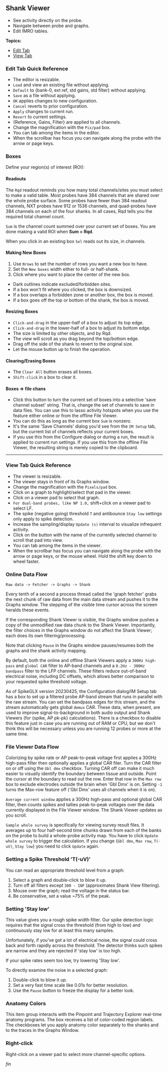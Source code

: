 ## Shank Viewer

* See activity directly on the probe.
* Navigate between probe and graphs.
* Edit IMRO tables.

**Topics:**

* [Edit Tab](#edit-tab-quick-reference)
* [View Tab](#view-tab-quick-reference)

### Edit Tab Quick Reference

* The editor is resizable.
* `Load` and view an existing file without applying.
* `Default` to {bank-0, ext ref, std gains, std filter} without applying.
* `Save` as a file without applying.
* `OK` applies changes to new configuration.
* `Cancel` reverts to prior configuration.
* `Apply` changes to current run.
* `Revert` to current settings.
* {Reference, Gains, Filter} are applied to all channels.
* Change the magnification with the `Pix/pad` box.
* You can tab among the items in the editor.
* When the scrollbar has focus you can navigate along the probe with the
arrow or page keys.

### Boxes

Define your region(s) of interest (ROI):

#### Readouts

The `Rqd` readout reminds you how many total channels/sites you must
select to make a valid table. Most probes have 384 channels that are
shared over the whole probe surface. Some probes have fewer than 384
readout channels, NXT probes have 912 or 1536 channels, and quad-probes
have 384 channels on each of the four shanks. In all cases, Rqd tells
you the required total channel count.

`Sum` is the channel count summed over your current set of boxes. You are
done making a valid ROI when **Sum = Rqd**.

When you click in an existing box `Sel` reads out its size, in channels.

#### Making New Boxes

1. Use `Nrows` to set the number of rows you want a new box to have.
2. Set the `New boxes` width either to full- or half-shank.
3. Click where you want to place the center of the new box.

* Dark outlines indicate excluded/forbidden sites.
* If a box won't fit where you clicked, the box is downsized.
* If a box overlaps a forbidden zone or another box, the box is moved.
* If a box goes off the top or bottom of the shank, the box is moved.

#### Resizing Boxes

* `Click-and-drag` in the upper-half of a box to adjust its top edge.
* `Click-and-drag` in the lower-half of a box to adjust its bottom edge.
* The size is limited by other objects, and by Rqd.
* The view will scroll as you drag beyond the top/bottom edge.
* Drag off the side of the shank to revert to the original size.
* Let the mouse button up to finish the operation.

#### Clearing/Erasing Boxes

* The `Clear All` button erases all boxes.
* `Shift-click` in a box to clear it.

#### Boxes => file chans

* Click this button to turn the current set of boxes into a selective 'save
channel subset' string. That is, change the set of channels to save in data
files. You can use this to lasso activity hotspots when you use the feature
either online or from the offline File Viewer.
* You can do this as long as the current box `Sum` is nonzero.
* It's the same 'Save Channels' dialog you'd see from the `IM Setup` tab,
but the current list of channels reflects your current boxes.
* If you use this from the Configure dialog or during a run, the result is
applied to current run settings. If you use this from the offline File Viewer,
the resulting string is merely copied to the clipboard.

--------

### View Tab Quick Reference

* The viewer is resizable.
* The viewer stays in front of its Graphs window.
* Change the magnification with the `Pixels/pad` box.
* Click on a graph to highlight/select that pad in the viewer.
* Click on a viewer pad to select that graph.
* `For dual-band probes, like NP 1.0,` shift+click on a viewer pad to select LF.
* The spike (negative going) threshold `T` and antibounce `Stay low` settings
only apply to spike detection.
* Increase the sampling/display `Update (s)` interval to visualize infrequent activity.
* Click on the button with the name of the currently selected channel
to scroll that pad into view.
* You can tab among the items in the viewer.
* When the scrollbar has focus you can navigate along the probe with the
arrow or page keys, or the mouse wheel. Hold the shift key down to wheel
faster.

### Online Data Flow

`Raw data -> Fetcher -> Graphs -> Shank`

Every tenth of a second a process thread called the 'graph fetcher' grabs
the next chunk of raw data from the main data stream and pushes it to the
Graphs window. The stepping of the visible time cursor across the screen
heralds these events.

If the corresponding Shank Viewer is visible, the Graphs window pushes a
copy of the unmodified raw data chunk to the Shank Viewer. Importantly,
the filter choices in the Graphs window do not affect the Shank Viewer;
each does its own filtering/processing.

Note that clicking `Pause` in the Graphs window pauses/resumes both the
graphs and the shank activity mapping.

By default, both the online and offline Shank Viewers apply a
`300Hz high-pass` and `global CAR` filter to AP-band channels and a
`0.2Hz - 300Hz bandpass` filter to the LFP channels. These filters
reduce out-of-band electrical noise, including DC offsets, which allows
better comparison to your requested spike threshold voltage.

As of SpikeGLX version 20230425, the Configuration dialog/IM Setup tab has
a box to set up a filtered probe AP-band stream that runs in parallel with
the raw stream. You can set the bandpass edges for this stream, and the
stream automatically gets global `demux` CAR. These data, when present,
are used to improve signal-to-background in both audio output and Shank
Viewers (for {spike, AP pk-pk} calculations). There is a checkbox to disable
this feature just in case you are running out of RAM or CPU, but we don't
think this will be necessary unless you are running 12 probes or more at the
same time.

### File Viewer Data Flow

Colorizing by spike rate or AP peak-to-peak voltage first applies a 300Hz
high-pass filter then optionally applies a global CAR filer. Turn the CAR
filter on or off using the `Gbl dmx` checkbox. Turning CAR off can make it
much easier to visually identify the boundary between tissue and outside.
Point the cursor at the boundary to read out the row. Enter that row in the
`Max row` box to exclude electrodes outside the brain when 'Gbl Dmx' is on.
Setting `-1` turns the Max-row feature off ('Gbl Dmx' uses all channels when
it is on).

`Average current window` applies a 300Hz high-pass and optional global
CAR filter, then counts spikes and tallies peak-to-peak voltages over the
data currently displayed in the File Viewer window. The Shank Viewer updates
as you scroll.

`Sample whole survey` is specifically for viewing survey result files. It
averages up to four half-second time chunks drawn from each of the banks
on the probe to build a whole-probe activity map. You have to click `Update
whole survey` to trigger the calculation. If you change {`Gbl dmx`, `Max row`,
`T(-uV)`, `Stay low`} you need to click `Update` again.

### Setting a Spike Threshold 'T(-uV)'

You can read an appropriate threshold level from a graph:

1. Select a graph and double-click to blow it up.
2. Turn off all filters except `300 - INF` (approximates Shank View filtering).
3. Mouse over the graph; read the voltage in the status bar.
4. Be conservative, set a value ~75% of the peak.

### Setting 'Stay low'

This value gives you a rough spike width filter. Our spike detection
logic requires that the signal cross the threshold (from high to low)
and continuously stay low for at least this many samples.

Unfortunately, if you've got a lot of electrical noise, the signal could
cross back and forth rapidly across the threshold. The detector thinks
such spikes are narrow and they are rejected if 'stay low' is too high.

If your spike rates seem too low, try lowering 'Stay low'.

To directly examine the noise in a selected graph:

1. Double-click to blow it up.
2. Set a very fast time scale like 0.01s for better resolution.
3. Use the `Pause` button to freeze the display for a better look.

### Anatomy Colors

This item group interacts with the Pinpoint and Trajectory Explorer
real-time anatomy programs. The box receives a list of color-coded
region labels. The checkboxes let you apply anatomy color separately
to the shanks and to the traces in the Graphs Window.

### Right-click

Right-click on a viewer pad to select more channel-specific options.


_fin_

